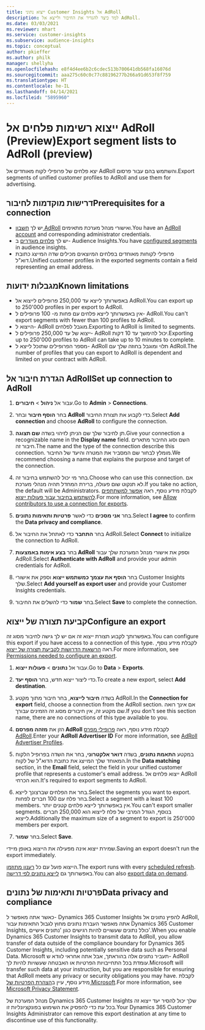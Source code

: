 ```yaml
---
title: ייצוא נתוני Customer Insights אל AdRoll
description: למד כיצד להגדיר את החיבור ולייצא אל AdRoll.
ms.date: 03/03/2021
ms.reviewer: mhart
ms.service: customer-insights
ms.subservice: audience-insights
ms.topic: conceptual
author: pkieffer
ms.author: philk
manager: shellyha
ms.openlocfilehash: e8f4d4ee6b2c6cdec513b700641db568fa16076d
ms.sourcegitcommit: aaa275c60c0c77c88196277b266a91d653f8f759
ms.translationtype: HT
ms.contentlocale: he-IL
ms.lasthandoff: 04/14/2021
ms.locfileid: "5895960"
---
```

# <a name="export-segment-lists-to-adroll-preview"></a><span data-ttu-id="e9a7f-103">ייצוא רשימות פלחים אל AdRoll‏ (Preview)</span><span class="sxs-lookup"><span data-stu-id="e9a7f-103">Export segment lists to AdRoll (preview)</span></span>

<span data-ttu-id="e9a7f-104">יצא פלחים של פרופילי לקוח מאוחדים אל AdRoll והשתמש בהם עבור פרסום.</span><span class="sxs-lookup"><span data-stu-id="e9a7f-104">Export segments of unified customer profiles to AdRoll and use them for advertising.</span></span> 

## <a name="prerequisites-for-a-connection"></a><span data-ttu-id="e9a7f-105">דרישות מוקדמות לחיבור</span><span class="sxs-lookup"><span data-stu-id="e9a7f-105">Prerequisites for a connection</span></span>

-   <span data-ttu-id="e9a7f-106">יש לך [חשבון AdRoll](https://www.adroll.com/) ואישורי מנהל מערכת מתאימים.</span><span class="sxs-lookup"><span data-stu-id="e9a7f-106">You have an [AdRoll account](https://www.adroll.com/) and corresponding administrator credentials.</span></span>
-   <span data-ttu-id="e9a7f-107">יש לך [פלחים מוגדרים](segments.md) ב- Audience Insights.</span><span class="sxs-lookup"><span data-stu-id="e9a7f-107">You have [configured segments](segments.md) in audience insights.</span></span>
-   <span data-ttu-id="e9a7f-108">פרופילי לקוחות מאוחדים בפלחים המיוצאים מכילים שדה המייצג כתובת דוא"ל.</span><span class="sxs-lookup"><span data-stu-id="e9a7f-108">Unified customer profiles in the exported segments contain a field representing an email address.</span></span>

## <a name="known-limitations"></a><span data-ttu-id="e9a7f-109">מגבלות ידועות</span><span class="sxs-lookup"><span data-stu-id="e9a7f-109">Known limitations</span></span>

- <span data-ttu-id="e9a7f-110">באפשרותך לייצא עד 250,000 פרופילים לייצוא אל AdRoll.</span><span class="sxs-lookup"><span data-stu-id="e9a7f-110">You can export up to 250'000 profiles in per export to AdRoll.</span></span>
- <span data-ttu-id="e9a7f-111">אין באפשרותך לייצא פלחים עם פחות מ- 100 פרופילים ל- AdRoll.</span><span class="sxs-lookup"><span data-stu-id="e9a7f-111">You can't export segments with fewer than 100 profiles to AdRoll.</span></span> 
- <span data-ttu-id="e9a7f-112">הייצוא ל- AdRoll מוגבל לפלחים.</span><span class="sxs-lookup"><span data-stu-id="e9a7f-112">Exporting to AdRoll is limited to segments.</span></span>
- <span data-ttu-id="e9a7f-113">ייצוא של עד 250,000 פרופילים ל- AdRoll יכול להימשך עד 10 דקות.</span><span class="sxs-lookup"><span data-stu-id="e9a7f-113">Exporting up to 250'000 profiles to AdRoll can take up to 10 minutes to complete.</span></span> 
- <span data-ttu-id="e9a7f-114">מספר הפרופילים שתוכל לייצא ל- AdRoll תלוי ומוגבל בחוזה שלך עם AdRoll.</span><span class="sxs-lookup"><span data-stu-id="e9a7f-114">The number of profiles that you can export to AdRoll is dependent and limited on your contract with AdRoll.</span></span>

## <a name="set-up-connection-to-adroll"></a><span data-ttu-id="e9a7f-115">הגדרת חיבור אל AdRoll</span><span class="sxs-lookup"><span data-stu-id="e9a7f-115">Set up connection to AdRoll</span></span>

1. <span data-ttu-id="e9a7f-116">עבור אל **ניהול** > **חיבורים**.</span><span class="sxs-lookup"><span data-stu-id="e9a7f-116">Go to **Admin** > **Connections**.</span></span>

1. <span data-ttu-id="e9a7f-117">בחר **הוסף חיבור** ובחר **AdRoll** כדי לקבוע את תצורת החיבור.</span><span class="sxs-lookup"><span data-stu-id="e9a7f-117">Select **Add connection** and choose **AdRoll** to configure the connection.</span></span>

1. <span data-ttu-id="e9a7f-118">תן לחיבור שלך שם הניתן לזיהוי בשדה **שם תצוגה**.</span><span class="sxs-lookup"><span data-stu-id="e9a7f-118">Give your connection a recognizable name in the **Display name** field.</span></span> <span data-ttu-id="e9a7f-119">השם וסוג החיבור מתארים חיבור זה.</span><span class="sxs-lookup"><span data-stu-id="e9a7f-119">The name and the type of the connection describe this connection.</span></span> <span data-ttu-id="e9a7f-120">מומלץ לבחור שם המסביר את המטרה והיעד של החיבור.</span><span class="sxs-lookup"><span data-stu-id="e9a7f-120">We recommend choosing a name that explains the purpose and target of the connection.</span></span>

1. <span data-ttu-id="e9a7f-121">בחר מי יכול להשתמש בחיבור זה.</span><span class="sxs-lookup"><span data-stu-id="e9a7f-121">Choose who can use this connection.</span></span> <span data-ttu-id="e9a7f-122">אם לא תנקוט שום פעולה, ברירת המחדל תהיה מנהלי מערכת.</span><span class="sxs-lookup"><span data-stu-id="e9a7f-122">If you take no action, the default will be Administrators.</span></span> <span data-ttu-id="e9a7f-123">לקבלת מידע נוסף, ראה [אפשר למשתתפים להשתמש בחיבור עבור פעולות ייצוא](connections.md#allow-contributors-to-use-a-connection-for-exports).</span><span class="sxs-lookup"><span data-stu-id="e9a7f-123">For more information, see [Allow contributors to use a connection for exports](connections.md#allow-contributors-to-use-a-connection-for-exports).</span></span>

1. <span data-ttu-id="e9a7f-124">בחר **אני מסכים** כדי לאשר **פרטיות ותאימות נתונים**.</span><span class="sxs-lookup"><span data-stu-id="e9a7f-124">Select **I agree** to confirm the **Data privacy and compliance**.</span></span>

1. <span data-ttu-id="e9a7f-125">בחר **התחבר** כדי לאתחל את החיבור אל AdRoll.</span><span class="sxs-lookup"><span data-stu-id="e9a7f-125">Select **Connect** to initialize the connection to AdRoll.</span></span>

1. <span data-ttu-id="e9a7f-126">בחר **בצע אימות באמצעות AdRoll** וספק את אישורי מנהל המערכת שלך עבור AdRoll.</span><span class="sxs-lookup"><span data-stu-id="e9a7f-126">Select **Authenticate with AdRoll** and provide your admin credentials for AdRoll.</span></span> 

1. <span data-ttu-id="e9a7f-127">בחר **הוסף את עצמך כמשתמש ייצוא** וספק את אישורי Customer Insights שלך.</span><span class="sxs-lookup"><span data-stu-id="e9a7f-127">Select **Add yourself as export user** and provide your Customer Insights credentials.</span></span>

1. <span data-ttu-id="e9a7f-128">בחר **שמור** כדי להשלים את החיבור.</span><span class="sxs-lookup"><span data-stu-id="e9a7f-128">Select **Save** to complete the connection.</span></span>

## <a name="configure-an-export"></a><span data-ttu-id="e9a7f-129">קביעת תצורה של ייצוא</span><span class="sxs-lookup"><span data-stu-id="e9a7f-129">Configure an export</span></span>

<span data-ttu-id="e9a7f-130">באפשרותך לקבוע תצורת ייצוא זה אם יש לך גישה לחיבור מסוג זה.</span><span class="sxs-lookup"><span data-stu-id="e9a7f-130">You can configure this export if you have access to a connection of this type.</span></span> <span data-ttu-id="e9a7f-131">לקבלת מידע נוסף, ראה [הרשאות הדרושות לקביעת תצורה של ייצוא](export-destinations.md#set-up-a-new-export).</span><span class="sxs-lookup"><span data-stu-id="e9a7f-131">For more information, see [Permissions needed to configure an export](export-destinations.md#set-up-a-new-export).</span></span>

1. <span data-ttu-id="e9a7f-132">עבור אל **נתונים** > **פעולות ייצוא**.</span><span class="sxs-lookup"><span data-stu-id="e9a7f-132">Go to **Data** > **Exports**.</span></span>

1. <span data-ttu-id="e9a7f-133">כדי ליצור ייצוא חדש, בחר **הוסף יעד**.</span><span class="sxs-lookup"><span data-stu-id="e9a7f-133">To create a new export, select **Add destination**.</span></span>

1. <span data-ttu-id="e9a7f-134">בשדה **חיבור לייצוא**, בחר חיבור מתוך מקטע AdRoll.</span><span class="sxs-lookup"><span data-stu-id="e9a7f-134">In the **Connection for export** field, choose a connection from the AdRoll section.</span></span> <span data-ttu-id="e9a7f-135">אם אינך רואה שם מקטע זה, אין חיבורים מסוג זה הזמינים עבורך.</span><span class="sxs-lookup"><span data-stu-id="e9a7f-135">If you don't see this section name, there are no connections of this type available to you.</span></span>

1. <span data-ttu-id="e9a7f-136">הזן את **מזהה מפרסם AdRoll** לקבלת מידע נוסף, ראה [פרופילי מפרס AdRoll](https://help.adroll.com/hc/articles/212011838-Advertiser-Profiles).</span><span class="sxs-lookup"><span data-stu-id="e9a7f-136">Enter your **AdRoll Advertiser ID** For more information, see [AdRoll Advertiser Profiles](https://help.adroll.com/hc/articles/212011838-Advertiser-Profiles).</span></span>

3. <span data-ttu-id="e9a7f-137">במקטע **התאמת נתונים**, בשדה **דואר אלקטרוני**, בחר את השדה בפרופיל הלקוח המאוחד שלך המייצג את כתובת הדוא"ל של לקוח.</span><span class="sxs-lookup"><span data-stu-id="e9a7f-137">In the **Data matching** section, in the **Email** field, select the field in your unified customer profile that represents a customer's email address.</span></span> <span data-ttu-id="e9a7f-138">ייצוא פלחים אל AdRoll הוא הכרחי.</span><span class="sxs-lookup"><span data-stu-id="e9a7f-138">It's required to export segments to AdRoll.</span></span>

1. <span data-ttu-id="e9a7f-139">בחר את הפלחים שברצונך לייצא.</span><span class="sxs-lookup"><span data-stu-id="e9a7f-139">Select the segments you want to export.</span></span> <span data-ttu-id="e9a7f-140">בחר פלח עם 100 חברים לפחות.</span><span class="sxs-lookup"><span data-stu-id="e9a7f-140">Select a segment with a least 100 members.</span></span> <span data-ttu-id="e9a7f-141">אין באפשרותך לייצא פלחים קטנים יותר.</span><span class="sxs-lookup"><span data-stu-id="e9a7f-141">You can't export smaller segments.</span></span> <span data-ttu-id="e9a7f-142">בנוסף, הגודל המרבי של פלח לייצוא הוא 250,000 חברים לייצוא.</span><span class="sxs-lookup"><span data-stu-id="e9a7f-142">Additionally the maximum size of a segment to export is 250'000 members per export.</span></span> 

1. <span data-ttu-id="e9a7f-143">בחר **שמור**.</span><span class="sxs-lookup"><span data-stu-id="e9a7f-143">Select **Save**.</span></span>

<span data-ttu-id="e9a7f-144">שמירת ייצוא אינה מפעילה את הייצוא באופן מיידי.</span><span class="sxs-lookup"><span data-stu-id="e9a7f-144">Saving an export doesn't run the export immediately.</span></span>

<span data-ttu-id="e9a7f-145">הייצוא פועל עם כל [רענון מתוזמן](system.md#schedule-tab).</span><span class="sxs-lookup"><span data-stu-id="e9a7f-145">The export runs with every [scheduled refresh](system.md#schedule-tab).</span></span> <span data-ttu-id="e9a7f-146">באפשרותך גם [לייצא נתונים לפי דרישה](export-destinations.md#run-exports-on-demand).</span><span class="sxs-lookup"><span data-stu-id="e9a7f-146">You can also [export data on demand](export-destinations.md#run-exports-on-demand).</span></span> 


## <a name="data-privacy-and-compliance"></a><span data-ttu-id="e9a7f-147">פרטיות ותאימות של נתונים</span><span class="sxs-lookup"><span data-stu-id="e9a7f-147">Data privacy and compliance</span></span>

<span data-ttu-id="e9a7f-148">כאשר אתה מאפשר ל- Dynamics 365 Customer Insights להפיץ נתונים אל AdRoll, אתה מאפשר העברת נתונים מחוץ לגבול התאימות עבור Dynamics 365 Customer Insights, כולל נתונים שעשויים להיות רגישים כגון 'נתונים אישיים'.</span><span class="sxs-lookup"><span data-stu-id="e9a7f-148">When you enable Dynamics 365 Customer Insights to transmit data to AdRoll, you allow transfer of data outside of the compliance boundary for Dynamics 365 Customer Insights, including potentially sensitive data such as Personal Data.</span></span> <span data-ttu-id="e9a7f-149">Microsoft תעביר נתונים אלה בהוראתך, אבל אתה אחראי לוודא ש- AdRoll עומדת בכל התחייבויות הפרטיות או האבטחה שעשויות להיות לך.</span><span class="sxs-lookup"><span data-stu-id="e9a7f-149">Microsoft will transfer such data at your instruction, but you are responsible for ensuring that AdRoll meets any privacy or security obligations you may have.</span></span> <span data-ttu-id="e9a7f-150">לקבלת מידע נוסף, עיין ב[הצהרת הפרטיות של Microsoft](https://go.microsoft.com/fwlink/?linkid=396732).</span><span class="sxs-lookup"><span data-stu-id="e9a7f-150">For more information, see [Microsoft Privacy Statement](https://go.microsoft.com/fwlink/?linkid=396732).</span></span>

<span data-ttu-id="e9a7f-151">מנהל המערכת של Dynamics 365 Customer Insights שלך יכול להסיר יעד ייצוא זה בכל עת כדי להפסיק את השימוש בפונקציונליות זו.</span><span class="sxs-lookup"><span data-stu-id="e9a7f-151">Your Dynamics 365 Customer Insights Administrator can remove this export destination at any time to discontinue use of this functionality.</span></span>
